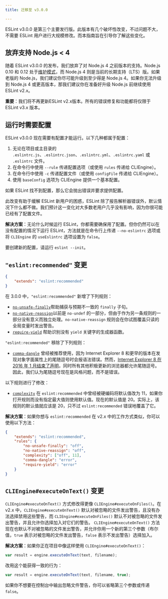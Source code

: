 ```yaml
---
title: 迁移至 v3.0.0

---
```


ESLint v3.0.0 是第三个主要发行版。此版本有几个破坏性改变，不过问题不大，不需要 ESLint 用户进行大规模修改。而本指南旨在引导你了解这些变化。

## 放弃支持 Node.js < 4

随着 ESLint v3.0.0 的发布，我们放弃了对 Node.js 4 之前版本的支持。Node.js 0.10 和 0.12 处于[维护模式](https://github.com/nodejs/Release)，而 Node.js 4 则是当前的长期支持（LTS）版。如果老版的 Node.js，我们建议你尽可能升级到至少得是 Node.js 4。如果你无法升级到 Node.js 4 或更高版本，那我们建议你在准备好升级 Node.js 前继续使用 ESLint v2.x。

**重要**：我们将不再更新ESLint v2.x版本。所有的错误修复和功能都将仅限于 ESLint v3.x 版本。

## 运行时需要配置

ESLint v3.0.0 现在需要有配置才能运行。以下几种都属于配置：

1. 无论在项目或主目录的 `.eslintrc.js`、`.eslintrc.json`、`.eslintrc.yml`、`.eslintrc.yaml` 或 `.eslintrc` 文件。
2. 在命令行中使用 `--rule` 传递配置选项（或使用 `rules` 传递给 CLIEngine）。
3. 在命令行中使用 `-c` 传递配置文件（或使用 `configFile` 传递给 CLIEngine）。
4. 使用 `baseConfig` 选项为 CLIEngine 提供一个基本配置。

如果 ESLint 找不到配置，那么它会抛出错误并要求提供配置。

此改变有助于缓解 ESLint 新用户的困惑，ESLint 除了报告解析器错误外，默认情况下什么都不做。我们预计这一变化对大多数老用户几乎没有影响，因为你很可能已经有了配置文件。

**解决方案**：无论什么时候运行 ESLint，你都需要确保用了配置。但你仍然可以在没有配置的情况下运行 ESLint，方法就是在命令行上传递 `--no-eslintrc` 选项或将 `CLIEngine` 的 `useEslintrc` 选项设置为 `false`。

要创建新的配置，请运行 `eslint --init`。

## `"eslint:recommended"` 变更

```json
{
    "extends": "eslint:recommended"
}
```

在 3.0.0 中，`"eslint:recommended"` 新增了下列规则：

* [`no-unsafe-finally`](../rules/no-unsafe-finally)帮助捕获与预期不一致的 `finally` 子句。
* [`no-native-reassign`](../rules/no-native-reassign)以前是 `no-undef` 的一部分，但由于作为另一条规则的一部分没有意义而独立处理。`no-native-reassign` 规则会在你试图覆盖只读的全局变量时发出警告。
* [`require-yield`](../rules/require-yield) 帮助识别没有 `yield` 关键字的生成器函数。

`"eslint:recommended"` 移除了下列规则：

* [`comma-dangle`](../rules/comma-dangle) 曾经被推荐使用，因为 Internet Explorer 8 和更早的版本在发现对象字面属性上的尾随逗号时会报语法错误。然而，[Internet Explorer 8 在 2016 年 1 月结束了声明](https://www.microsoft.com/en-us/WindowsForBusiness/End-of-IE-support)，同时所有其他积极更新的浏览器都允许尾随逗号。因此，我们认为尾随逗号现在是风格问题，而不是错误。

以下规则进行了修改：

* [`complexity`](../rules/complexity) 在 `eslint:recommended` 中曾经被硬编码将默认值改为 11，如果你打开规则而没有指定最大值则使用默认值。现在的默认值是 20。实际上，该规则的默认值就应该是 20，只不过 `eslint:recommended` 错误地覆盖了它。

**解决方案**：如果你想与 `eslint:recommended` 在 v2.x 中的工作方式类似，你可以使用以下方法：

```json
{
    "extends": "eslint:recommended",
    "rules": {
        "no-unsafe-finally": "off",
        "no-native-reassign": "off",
        "complexity": ["off", 11],
        "comma-dangle": "error",
        "require-yield": "error"
    }
}
```

## `CLIEngine#executeOnText()` 变更

`CLIEngine#executeOnText()` 方式修改得更像 `CLIEngine#executeOnFiles()`。在 v2.x 中，`CLIEngine#executeOnText()` 默认对被忽略的文件发出警告，且没有办法选择禁用这些警告，而 `CLIEngine#executeOnFiles()` 默认不对被忽略的文件发出警告，并且允许你选择加入对它们的警告。 `CLIEngine#executeOnText()` 方法现在也默认不对被忽略的文件发出警告，并允许你用一个新的第三个参数（布尔值，`true` 表示对被忽略的文件发出警告，`false` 表示不发出警告）选择加入。

**解决方案**：如果你正在项目中像这样使用 `CLIEngine#executeOnText()`：

```js
var result = engine.executeOnText(text, filename);
```

改用这个能获得一致的行为：

```js
var result = engine.executeOnText(text, filename, true);
```

如果你不想要在控制台中输出忽略文件警告，你可以省略第三个参数或传递 `false`。
